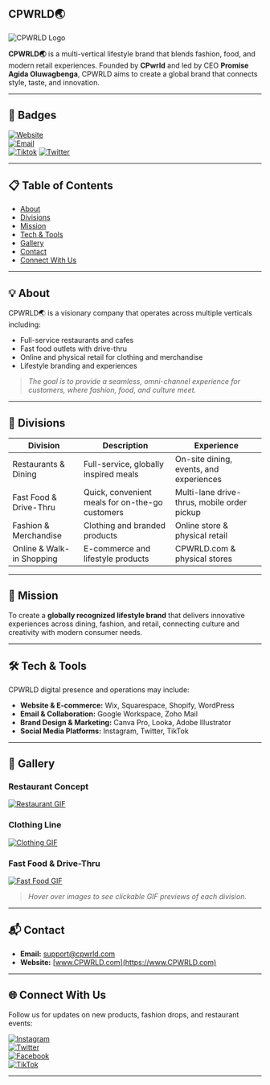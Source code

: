 ## CPWRLD🌏
![CPWRLD Logo](https://via.placeholder.com/350x100.png?text=CPWRLD+Logo)

**CPWRLD🌏** is a multi-vertical lifestyle brand that blends fashion, food, and modern retail experiences. Founded by **CPwrld** and led by CEO **Promise Agida Oluwagbenga**, CPWRLD aims to create a global brand that connects style, taste, and innovation.

---

## 🌟 Badges
[![Website](https://img.shields.io/badge/Website-CPWRLD.com-blue)](https://www.CPWRLD.com)  
[![Email](https://img.shields.io/badge/Email-support@cpwrld.com-red)](mailto:support@cpwrld.com)  
[![Tiktok](https://img.shields.io/badge/Tiktok-@cp__wrld999magenta?style=flat&logo=tiktok)](https://www.Tiktok.com/cp__wrld999)
[![Twitter](https://img.shields.io/badge/Twitter-@cp_wrld999skyblue?style=flat&logo=twitter)](https://x.com/cp_wrld999?s=21&t=3UljvnHBNqktlthiBkem1A)

---

## 📋 Table of Contents
- [About](#about)
- [Divisions](#divisions)
- [Mission](#mission)
- [Tech & Tools](#tech--tools)
- [Gallery](#gallery)
- [Contact](#contact)
- [Connect With Us](#connect-with-us)

---

## 💡 About
CPWRLD🌏 is a visionary company that operates across multiple verticals including:

- Full-service restaurants and cafes
- Fast food outlets with drive-thru
- Online and physical retail for clothing and merchandise
- Lifestyle branding and experiences

> *The goal is to provide a seamless, omni-channel experience for customers, where fashion, food, and culture meet.*

---

## 🏢 Divisions

| Division | Description | Experience |
|----------|-------------|------------|
| Restaurants & Dining | Full-service, globally inspired meals | On-site dining, events, and experiences |
| Fast Food & Drive-Thru | Quick, convenient meals for on-the-go customers | Multi-lane drive-thrus, mobile order pickup |
| Fashion & Merchandise | Clothing and branded products | Online store & physical retail |
| Online & Walk-in Shopping | E-commerce and lifestyle products | CPWRLD.com & physical stores |

---

## 🎯 Mission
To create a **globally recognized lifestyle brand** that delivers innovative experiences across dining, fashion, and retail, connecting culture and creativity with modern consumer needs.

---

## 🛠 Tech & Tools
CPWRLD digital presence and operations may include:

- **Website & E-commerce:** Wix, Squarespace, Shopify, WordPress  
- **Email & Collaboration:** Google Workspace, Zoho Mail  
- **Brand Design & Marketing:** Canva Pro, Looka, Adobe Illustrator  
- **Social Media Platforms:** Instagram, Twitter, TikTok

---

## 📸 Gallery
### Restaurant Concept
[![Restaurant GIF](https://via.placeholder.com/400x200.png?text=Restaurant+GIF)](https://www.CPWRLD.com)

### Clothing Line
[![Clothing GIF](https://via.placeholder.com/400x200.png?text=Clothing+GIF)](https://www.CPWRLD.com/shop)

### Fast Food & Drive-Thru
[![Fast Food GIF](https://via.placeholder.com/400x200.png?text=Fast+Food+GIF)](https://www.CPWRLD.com/menu)

> *Hover over images to see clickable GIF previews of each division.*

---

## 📬 Contact
- **Email:** [support@cpwrld.com](mailto:support@cpwrld.com)  
- **Website:** [www.CPWRLD.com](https://www.CPWRLD.com)

---

## 🌐 Connect With Us
Follow us for updates on new products, fashion drops, and restaurant events:  

[![Instagram](https://img.shields.io/badge/Instagram-@cpwrld-magenta?style=for-the-badge&logo=instagram)](https://www.instagram.com/cpwrld)  
[![Twitter](https://img.shields.io/badge/Twitter-@cpwrld-skyblue?style=for-the-badge&logo=twitter)](https://www.twitter.com/cpwrld)  
[![Facebook](https://img.shields.io/badge/Facebook-CPWRLD-blue?style=for-the-badge&logo=facebook)](https://www.facebook.com)  
[![TikTok](https://img.shields.io/badge/TikTok-@cpwrld-black?style=for-the-badge&logo=tiktok)](https://www.tiktok.com)

---

